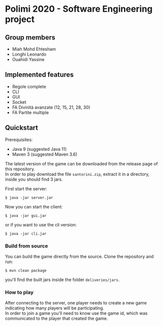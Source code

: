 # Polimi 2020 - Software Engineering project

## Group members
- Miah Mohd Ehtesham
- Longhi Leonardo
- Ouahidi Yassine

## Implemented features
- Regole complete
- CLI 
- GUI
- Socket
- FA Divinità avanzate (12, 15, 21, 28, 30)
- FA Partite multiple

## Quickstart
Prerequisites:
- Java 9 (suggested Java 11)
- Maven 3 (suggested Maven 3.6)

The latest version of the game can be downloaded from the release page of this repository.  
In order to play download the file `santorini.zip`, extract it in a directory, inside you should find 3 jars.

First start the server:
```shell script
$ java -jar server.jar
```
Now you can start the client:
```shell script
$ java -jar gui.jar
```
or if you want to use the cli version:
```shell script
$ java -jar cli.jar
```

### Build from source
You can build the game directly from the source.
Clone the repository and run:
```shell script
$ mvn clean package
```
you'll find the built jars inside the folder `deliveries/jars`.

### How to play
After connecting to the server, one player needs to create a new game indicating how many players will be participating.  
In order to join a game you'll need to know use the game id, which was communicated to the player that created the game.  





